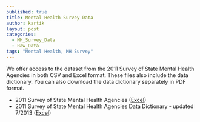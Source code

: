 ```yaml
---
published: true
title: Mental Health Survey Data
author: kartik
layout: post
categories: 
  - MH_Survey_Data
  - Raw_Data
tags: "Mental Health, MH Survey"
---
```


<p>We offer access to the dataset from the 2011 Survey of State Mental Health Agencies in both CSV and Excel format. These files also include the data dictionary. You can also download the data dictionary separately in PDF format.</p>


<ul>
	<li>2011 Survey of State Mental Health Agencies 
    (<a href="/files/MH_Survey_ExploreVR.xls">Excel</a>)</li>
	<li>2011 Survey of State Mental Health Agencies Data Dictionary - updated 7/2013 (<a href="/files/MH_Survey_ExploreVR_dictionary.xls">Excel</a>)</li>
</ul>
